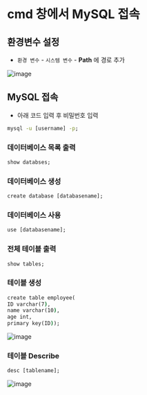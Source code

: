 # cmd 창에서 MySQL 접속

## 환경변수 설정

+ `환경 변수` - `시스템 변수` - __Path__ 에 경로 추가

![image](https://user-images.githubusercontent.com/95271528/151558558-0b4fd82e-abb3-4b33-88b8-dd5f84acac98.png)

## MySQL 접속

 + 아래 코드 입력 후 비밀번호 입력
 
```cmd
mysql -u [username] -p;
```

### 데이터베이스 목록 출력

```cmd
show databses;
```

### 데이터베이스 생성

```cmd
create database [databasename];
```

### 데이터베이스 사용

```cmd
use [databasename];
```

### 전체 테이블 출력

```cmd
show tables;
```

### 테이블 생성
```cmd
create table employee(
ID varchar(7),
name varchar(10),
age int,
primary key(ID));
```

![image](https://user-images.githubusercontent.com/95271528/151567005-3b397f4a-4670-40a1-a3f6-53cc1cbeac59.png)

### 테이블 Describe

```cmd
desc [tablename];
```

![image](https://user-images.githubusercontent.com/95271528/151567099-1234f4c2-e5f6-4697-9b9a-ec752b53f90c.png)
